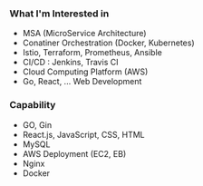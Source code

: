 ### **What I'm Interested in**
* MSA (MicroService Architecture)
* Conatiner Orchestration (Docker, Kubernetes)
* Istio, Terraform, Prometheus, Ansible
* CI/CD : Jenkins, Travis CI
* Cloud Computing Platform (AWS)
* Go, React, ... Web Development

### **Capability**
* GO, Gin
* React.js, JavaScript, CSS, HTML
* MySQL
* AWS Deployment (EC2, EB)
* Nginx
* Docker
